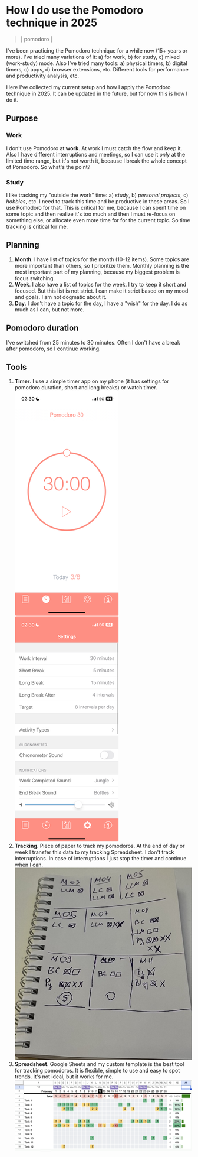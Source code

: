 # How I do use the Pomodoro technique in 2025
> | pomodoro |

I've been practicing the Pomodoro technique for a while now (15+ years or more). I've tried many variations of it: a) for work, b) for study, c) mixed (work-study) mode.
Also I've tried many tools: a) physical timers, b) digital timers, c) apps, d) browser extensions, etc. Different tools for performance and productivity analysis, etc.

Here I've collected my current setup and how I apply the Pomodoro technique in 2025. It can be updated in the future, but for now this is how I do it.

## Purpose

### Work

I don't use Pomodoro at **work**. At work I must catch the flow and keep it. Also I have different interruptions and meetings, so I can use it *only* at the limited time range, but it's not worth it, because I break the whole concept of Pomodoro. So what's the point?

### Study

I like tracking my "outside the work" time: a) *study*, b) *personal projects*, c) *hobbies*, etc. I need to track this time and be productive in these areas. So I use Pomodoro for that.
This is critical for me, because I can spent time on some topic and then realize it's too much and then I must re-focus on something else, or allocate even more time for for the current topic. So time tracking is critical for me.

## Planning

1. **Month**. I have list of topics for the month (10-12 items). Some topics are more important than others, so I prioritize them. Monthly planning is the most important part of my planning, because my biggest problem is focus switching.
2. **Week**. I also have a list of topics for the week. I try to keep it short and focused. But this list is not strict. I can make it strict based on my mood and goals. I am not dogmatic about it.
3. **Day**. I don't have a topic for the day, I have a "wish" for the day. I do as much as I can, but not more.

## Pomodoro duration

I've switched from 25 minutes to 30 minutes. Often I don't have a break after pomodoro, so I continue working.

## Tools

1. **Timer**. I use a simple timer app on my phone (it has settings for pomodoro duration, short and long breaks) or watch timer.  
![alt text](2025-05-12-pomodoro/pic1_1.png) ![alt text](2025-05-12-pomodoro/pic1_2.png)
2. **Tracking**. Piece of paper to track my pomodoros. At the end of day or week I transfer this data to my tracking Spreadsheet. I don't track interruptions. In case of interruptions I just stop the timer and continue when I can.  
![pic1](2025-05-12-pomodoro/pic2.jpg)
3. **Spreadsheet**. Google Sheets and my custom template is the best tool for tracking pomodoros. It is flexible, simple to use and easy to spot trends. It's not ideal, but it works for me.
![alt text](2025-05-12-pomodoro/pic3_gsheet.png)
